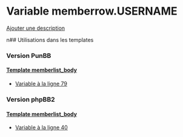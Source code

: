 # Variable memberrow.USERNAME
[Ajouter une description](https://fa-tvars.appspot.com/memberrow.USERNAME)

n## Utilisations dans les templates

### Version PunBB

#### [Template memberlist_body](punbb/memberlist_body.md)
* [Variable à la ligne 79](../punbb/memberlist_body.tpl#L79)

### Version phpBB2

#### [Template memberlist_body](subsilver/memberlist_body.md)
* [Variable à la ligne 40](../subsilver/memberlist_body.tpl#L40)